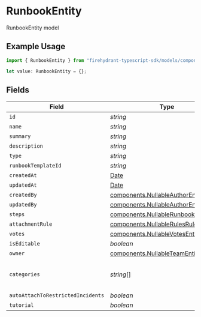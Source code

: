 # RunbookEntity

RunbookEntity model

## Example Usage

```typescript
import { RunbookEntity } from "firehydrant-typescript-sdk/models/components";

let value: RunbookEntity = {};
```

## Fields

| Field                                                                                         | Type                                                                                          | Required                                                                                      | Description                                                                                   |
| --------------------------------------------------------------------------------------------- | --------------------------------------------------------------------------------------------- | --------------------------------------------------------------------------------------------- | --------------------------------------------------------------------------------------------- |
| `id`                                                                                          | *string*                                                                                      | :heavy_minus_sign:                                                                            | N/A                                                                                           |
| `name`                                                                                        | *string*                                                                                      | :heavy_minus_sign:                                                                            | N/A                                                                                           |
| `summary`                                                                                     | *string*                                                                                      | :heavy_minus_sign:                                                                            | N/A                                                                                           |
| `description`                                                                                 | *string*                                                                                      | :heavy_minus_sign:                                                                            | N/A                                                                                           |
| `type`                                                                                        | *string*                                                                                      | :heavy_minus_sign:                                                                            | N/A                                                                                           |
| `runbookTemplateId`                                                                           | *string*                                                                                      | :heavy_minus_sign:                                                                            | N/A                                                                                           |
| `createdAt`                                                                                   | [Date](https://developer.mozilla.org/en-US/docs/Web/JavaScript/Reference/Global_Objects/Date) | :heavy_minus_sign:                                                                            | N/A                                                                                           |
| `updatedAt`                                                                                   | [Date](https://developer.mozilla.org/en-US/docs/Web/JavaScript/Reference/Global_Objects/Date) | :heavy_minus_sign:                                                                            | N/A                                                                                           |
| `createdBy`                                                                                   | [components.NullableAuthorEntity](../../models/components/nullableauthorentity.md)            | :heavy_minus_sign:                                                                            | N/A                                                                                           |
| `updatedBy`                                                                                   | [components.NullableAuthorEntity](../../models/components/nullableauthorentity.md)            | :heavy_minus_sign:                                                                            | N/A                                                                                           |
| `steps`                                                                                       | [components.NullableRunbookStepEntity](../../models/components/nullablerunbookstepentity.md)  | :heavy_minus_sign:                                                                            | N/A                                                                                           |
| `attachmentRule`                                                                              | [components.NullableRulesRuleEntity](../../models/components/nullablerulesruleentity.md)      | :heavy_minus_sign:                                                                            | N/A                                                                                           |
| `votes`                                                                                       | [components.NullableVotesEntity](../../models/components/nullablevotesentity.md)              | :heavy_minus_sign:                                                                            | N/A                                                                                           |
| `isEditable`                                                                                  | *boolean*                                                                                     | :heavy_minus_sign:                                                                            | N/A                                                                                           |
| `owner`                                                                                       | [components.NullableTeamEntityLite](../../models/components/nullableteamentitylite.md)        | :heavy_minus_sign:                                                                            | N/A                                                                                           |
| `categories`                                                                                  | *string*[]                                                                                    | :heavy_minus_sign:                                                                            | categories the runbook applies to                                                             |
| `autoAttachToRestrictedIncidents`                                                             | *boolean*                                                                                     | :heavy_minus_sign:                                                                            | N/A                                                                                           |
| `tutorial`                                                                                    | *boolean*                                                                                     | :heavy_minus_sign:                                                                            | N/A                                                                                           |